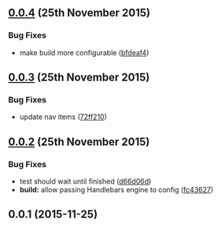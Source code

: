<a name="0.0.4"></a>
## [0.0.4](https://github.com/sass-eyeglass/eyeglass-dev-site-builder.com/compare/v0.0.3...v0.0.4) (25th November 2015)


### Bug Fixes

* make build more configurable ([bfdeaf4](https://github.com/sass-eyeglass/eyeglass-dev-site-builder.com/commit/bfdeaf4))



<a name="0.0.3"></a>
## [0.0.3](https://github.com/sass-eyeglass/eyeglass-dev-site-builder.com/compare/v0.0.2...v0.0.3) (25th November 2015)


### Bug Fixes

* update nav items ([72ff210](https://github.com/sass-eyeglass/eyeglass-dev-site-builder.com/commit/72ff210))



<a name="0.0.2"></a>
## [0.0.2](https://github.com/sass-eyeglass/eyeglass-dev-site-builder.com/compare/v0.0.1...v0.0.2) (25th November 2015)


### Bug Fixes

* test should wait until finished ([d66d06d](https://github.com/sass-eyeglass/eyeglass-dev-site-builder.com/commit/d66d06d))
* **build:** allow passing Handlebars engine to config ([fc43627](https://github.com/sass-eyeglass/eyeglass-dev-site-builder.com/commit/fc43627))



<a name="0.0.1"></a>
## 0.0.1 (2015-11-25)




